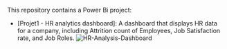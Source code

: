 This repository contains a Power Bi project:

- [Projet1 - HR analytics dashboard]: A dashboard that displays HR data for a company, including Attrition count of Employees, Job Satisfaction rate, and Job Roles.
![HR-Analysis-Dashboard](https://user-images.githubusercontent.com/104791884/227393478-6a0d75ab-b6e8-41ef-8894-7ea529191153.jpg)
